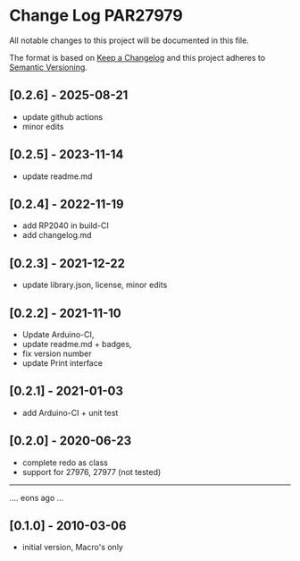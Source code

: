 # Change Log PAR27979

All notable changes to this project will be documented in this file.

The format is based on [Keep a Changelog](http://keepachangelog.com/)
and this project adheres to [Semantic Versioning](http://semver.org/).


## [0.2.6] - 2025-08-21
- update github actions
- minor edits

## [0.2.5] - 2023-11-14
- update readme.md

## [0.2.4] - 2022-11-19
- add RP2040 in build-CI
- add changelog.md

## [0.2.3] - 2021-12-22
- update library.json, license, minor edits

## [0.2.2] - 2021-11-10
- Update Arduino-CI,
- update readme.md + badges,
- fix version number
- update Print interface

## [0.2.1] - 2021-01-03
- add Arduino-CI + unit test

## [0.2.0] - 2020-06-23
- complete redo as class
- support for 27976, 27977 (not tested)

----

.... eons ago ...

## [0.1.0] - 2010-03-06
- initial version, Macro's only

